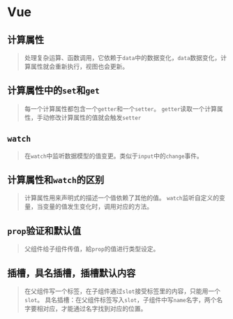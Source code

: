 # Vue #

## 计算属性 ##

> 处理复杂运算、函数调用，它依赖于`data`中的数据变化，`data`数据变化，计算属性就会重新执行，视图也会更新。

## 计算属性中的`set`和`get` ##

> 每一个计算属性都包含一个`getter`和一个`setter`。
> `getter`读取一个计算属性，手动修改计算属性的值就会触发`setter`

## `watch` ##

> 在`watch`中监听数据模型的值变更。类似于`input`中的`change`事件。

## 计算属性和`watch`的区别 ##

> 计算属性用来声明式的描述一个值依赖了其他的值。
> `watch`监听自定义的变量，当变量的值发生变化时，调用对应的方法。

## `prop`验证和默认值 ##

> 父组件给子组件传值，給`prop`的值进行类型设定。

## 插槽，具名插槽，插槽默认内容 ##

> 在父组件写一个标签，在子组件通过`slot`接受标签里的内容，只能用一个`slot`。
> 具名插槽：在父组件标签写入`slot`，子组件中写`name`名字，两个名字要相对应，才能通过名字找到对应的位置。

